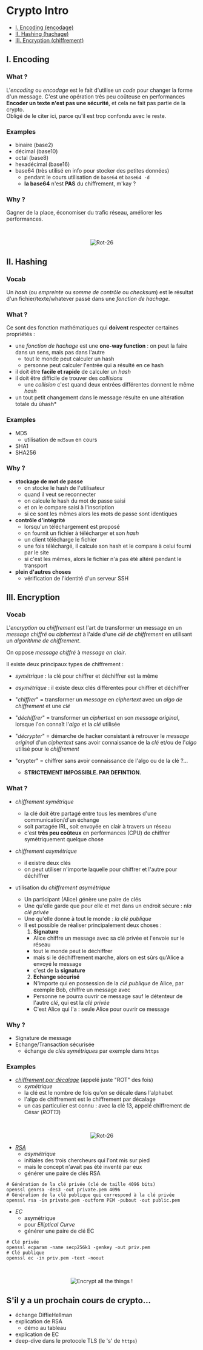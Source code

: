 # Crypto Intro

* [I. Encoding (encodage)](#i-encoding)
* [II. Hashing (hachage)](#ii-hashing)
* [III. Encryption (chiffrement)](#iii-encryption)

## I. Encoding

### What ?
L'*encoding* ou *encodage* est le fait d'utilise un *code* pour changer la forme d'un message. C'est une opération très peu coûteuse en performances  
**Encoder un texte n'est pas une sécurité**, et cela ne fait pas partie de la crypto.  
Obligé de le citer ici, parce qu'il est trop confondu avec le reste. 

### Examples
* binaire (base2)
* décimal (base10)
* octal (base8)
* hexadécimal (base16)
* base64 (très utilisé en info pour stocker des petites données)
  * pendant le cours utilisation de `base64` et `base64 -d`
  * **la base64** n'est **PAS** du chiffrement, m'kay ?

### Why ?
Gagner de la place, économiser du trafic réseau, améliorer les performances.

<br><p align="center">
  <img src="./pic/we-have-base64-encryption.jpg" title="Rot-26">
</p>

## II. Hashing

### Vocab
Un *hash* (ou *empreinte* ou *somme de contrôle* ou *checksum*) est le résultat d'un fichier/texte/whatever passé dans une *fonction de hachage*.

### What ?
Ce sont des fonction mathématiques qui **doivent** respecter certaines propriétés :
* une *fonction de hachage* est une **one-way function** : on peut la faire dans un sens, mais pas dans l'autre 
  * tout le monde peut calculer un hash
  * personne peut calculer l'entrée qui a résulté en ce hash
* il doit être **facile et rapide** de calculer un *hash*
* il doit être difficile de trouver des *collisions*
  * une *collision* c'est quand deux entrées différentes donnent le même *hash*
* un tout petit changement dans le message résulte en une altération totale du ùhash*

### Examples
* MD5
  * utilisation de `md5sum` en cours
* SHA1
* SHA256

### Why ?
* **stockage de mot de passe**
  * on stocke le hash de l'utilisateur
  * quand il veut se reconnecter
  * on calcule le hash du mot de passe saisi
  * et on le compare saisi à l'inscription
  * si ce sont les mêmes alors les mots de passe sont identiques
* **contrôle d'intégrité**
  * lorsqu'un téléchargement est proposé
  * on fournit un fichier à télécharger et son *hash*
  * un client télécharge le fichier
  * une fois téléchargé, il calcule son hash et le compare à celui fourni par le site
  * si c'est les mêmes, alors le fichier n'a pas été altéré pendant le transport
* **plein d'autres choses**
  * vérification de l'identité d'un serveur SSH

## III. Encryption

### Vocab
L'*encryption* ou *chiffrement* est l'art de transformer un message en un *message chiffré* ou *ciphertext* à l'aide d'une *clé de chiffrement* en utilisant un  *algorithme de chiffrement*.  

On oppose *message chiffré* à *message en clair*.  

Il existe deux principaux types de chiffrement :
* *symétrique* : la clé pour chiffrer et déchiffrer est la même
* *asymétrique* : il existe deux clés différentes pour chiffrer et déchiffrer  

* "*chiffrer*" = transformer un *message* en *ciphertext* avec un *algo de chiffrement* et une *clé*
* "*déchiffrer*" = transformer un *ciphertext* en son *message original*, lorsque l'on connaît l'*algo* et la *clé* utilisée
* "*décrypter*" = démarche de hacker consistant à retrouver le *message original* d'un *ciphertext* sans avoir connaissance de la *clé* et/ou de l'*algo* utilisé pour le *chiffrement*
* "crypter" = chiffrer sans avoir connaissance de l'algo ou de la clé ?...
  * **STRICTEMENT IMPOSSIBLE. PAR DEFINTION.**

### What ?
* *chiffrement symétrique* 
  * la clé doit être partagé entre tous les membres d'une communication/d'un échange
  * soit partagée IRL, soit envoyée en clair à travers un réseau
  * c'est **très peu coûteux** en performances (CPU) de chiffrer symétriquement quelque chose

* *chiffrement asymétrique*
  * il existre deux clés
  * on peut utiliser n'importe laquelle pour chiffrer et l'autre pour déchiffrer

* utilisation du *chiffrement asymétrique*
  * Un participant (Alice) génère une paire de clés
  * Une qu'elle garde que pour elle et met dans un endroit sécure : n*la clé privée*
  * Une qu'elle donne à tout le monde : *la clé publique*
  * Il est possible de réaliser principalement deux choses :
    1. **Signature**
      * Alice chiffre un message avec sa clé privée et l'envoie sur le réseau
      * tout le monde peut le déchiffrer
      * mais si le déchiffrement marche, alors on est sûrs qu'Alice a envoyé le message
      * c'est de la **signature**
    2. **Echange sécurisé**
      * N'importe qui en possession de la *clé publique* de Alice, par exemple Bob, chiffre un message avec
      * Personne ne pourra ouvrir ce message sauf le détenteur de l'autre *clé*, qui est la *clé privée*
      * C'est Alice qui l'a : seule Alice pour ouvrir ce message

### Why ?
* Signature de message
* Echange/Transaction sécurisée
  * échange de *clés symétriques* par exemple dans `https`

### Examples
* [*chiffrement par décalage*](https://fr.wikipedia.org/wiki/Chiffrement_par_d%C3%A9calage) (appelé juste "ROT" des fois)
  * *symétrique*
  * la clé est le nombre de fois qu'on se décale dans l'alphabet
  * l'algo de chiffrement est le chiffrement par décalage
  * un cas particulier est connu : avec la clé 13, appelé chiffrement de César (*ROT13*)

<br><p align="center">
  <img src="./pic/rot-26.jpg" title="Rot-26">
</p>

* *[RSA](https://fr.wikipedia.org/wiki/Chiffrement_RSA)*
  * *asymétrique*
  * initiales des trois chercheurs qui l'ont mis sur pied
  * mais le concept n'avait pas été inventé par eux
  * générer une paire de clés RSA 
```
# Génération de la clé privée (clé de taille 4096 bits)
openssl genrsa -des3 -out private.pem 4096
# Génération de la clé publique qui correspond à la clé privée
openssl rsa -in private.pem -outform PEM -pubout -out public.pem
```

* *EC*
  * asymétrique
  * pour *Elliptical Curve*
  * générer une paire de clé EC
```
# Clé privée
openssl ecparam -name secp256k1 -genkey -out priv.pem
# Clé publique
openssl ec -in priv.pem -text -noout
```

<br><p align="center">
  <img src="./pic/encrypt-all-the-things.png" title="Encrypt all the things !">
</p>

## S'il y a un prochain cours de crypto...
* échange DiffieHellman
* explication de RSA
  * démo au tableau
* explication de EC
* deep-dive dans le protocole TLS (le 's' de `https`)
